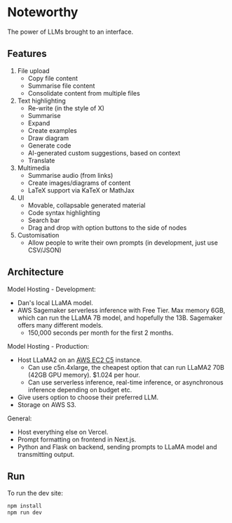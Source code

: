 # Noteworthy

The power of LLMs brought to an interface.

## Features

1. File upload
   -  Copy file content
   -  Summarise file content
   -  Consolidate content from multiple files
2. Text highlighting
   -  Re-write (in the style of X)
   -  Summarise
   -  Expand
   -  Create examples
   -  Draw diagram
   -  Generate code
   -  AI-generated custom suggestions, based on context
   -  Translate
3. Multimedia
   -  Summarise audio (from links)
   -  Create images/diagrams of content
   -  LaTeX support via KaTeX or MathJax
4. UI
   -  Movable, collapsable generated material
   -  Code syntax highlighting
   -  Search bar
   -  Drag and drop with option buttons to the side of nodes
5. Customisation
   - Allow people to write their own prompts (in development, just use CSV/JSON)

## Architecture

Model Hosting - Development:

- Dan's local LLaMA model.
- AWS Sagemaker serverless inference with Free Tier. Max memory 6GB, which can run the LLaMA 7B model, and hopefully the 13B. Sagemaker offers many different models.
   - 150,000 seconds per month for the first 2 months.

Model Hosting - Production:

-  Host LLaMA2 on an [AWS EC2 C5](https://aws.amazon.com/ec2/instance-types/c5/) instance.
   -  Can use c5n.4xlarge, the cheapest option that can run LLaMA2 70B (42GB GPU memory). $1.024 per hour.
   -  Can use serverless inference, real-time inference, or asynchronous inference depending on budget etc.
- Give users option to choose their preferred LLM.
-  Storage on AWS S3.

General:

-  Host everything else on Vercel.
-  Prompt formatting on frontend in Next.js.
-  Python and Flask on backend, sending prompts to LLaMA model and transmitting output.

## Run

To run the dev site:

```bash
npm install
npm run dev
```
